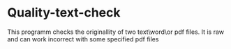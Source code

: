 # Quality-text-check
This programm checks the originallity of two text\word\or pdf files. It is raw and can work incorrect with some specified pdf files
